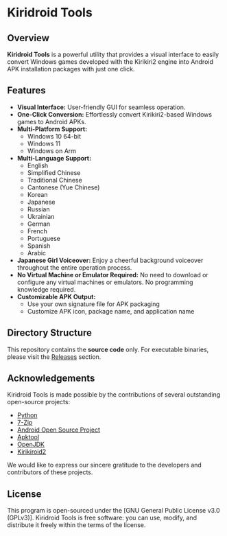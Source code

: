 # Kiridroid Tools

## Overview

**Kiridroid Tools** is a powerful utility that provides a visual interface to easily convert Windows games developed with the Kirikiri2 engine into Android APK installation packages with just one click.

## Features

- **Visual Interface:** User-friendly GUI for seamless operation.
- **One-Click Conversion:** Effortlessly convert Kirikiri2-based Windows games to Android APKs.
- **Multi-Platform Support:**
  - Windows 10 64-bit
  - Windows 11
  - Windows on Arm
- **Multi-Language Support:**
  - English
  - Simplified Chinese
  - Traditional Chinese
  - Cantonese (Yue Chinese)
  - Korean
  - Japanese
  - Russian
  - Ukrainian
  - German
  - French
  - Portuguese
  - Spanish
  - Arabic
- **Japanese Girl Voiceover:** Enjoy a cheerful background voiceover throughout the entire operation process.
- **No Virtual Machine or Emulator Required:** No need to download or configure any virtual machines or emulators. No programming knowledge required.
- **Customizable APK Output:**
  - Use your own signature file for APK packaging
  - Customize APK icon, package name, and application name

## Directory Structure

This repository contains the **source code** only. For executable binaries, please visit the [Releases](./releases) section.

## Acknowledgements

Kiridroid Tools is made possible by the contributions of several outstanding open-source projects:

- [Python](https://www.python.org/)
- [7-Zip](https://www.7-zip.org/)
- [Android Open Source Project](https://source.android.com/)
- [Apktool](https://ibotpeaches.github.io/Apktool/)
- [OpenJDK](https://openjdk.java.net/)
- [Kirikiroid2](https://github.com/zeas2/Kirikiroid2)

We would like to express our sincere gratitude to the developers and contributors of these projects.

## License

This program is open-sourced under the [GNU General Public License v3.0 (GPLv3)]. Kiridroid Tools is free software: you can use, modify, and distribute it freely within the terms of the license. 